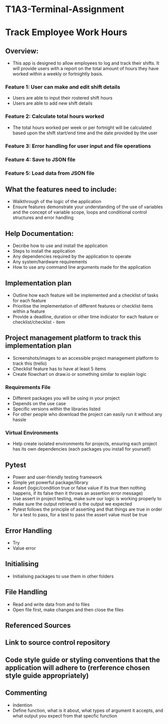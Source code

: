 # T1A3-Terminal-Assignment
# Track Employee Work Hours

## Overview:
- This app is designed to allow employees to log and track their shifts. It will provide users with a report on the total amount of hours they have worked within a weekly or fortnightly basis. 

### Feature 1: User can make and edit shift details
- Users are able to input their rostered shift hours 
- Users are able to add new shift details 

### Feature 2: Calculate total hours worked 
- The total hours worked per week or per fortnight will be calculated based upon the shift start/end time and the date provided by the user 

### Feature 3: Error handling for user input and file operations 

### Feature 4: Save to JSON file 

### Feature 5: Load data from JSON file 

## What the features need to include:
- Walkthrough of the logic of the application
- Ensure features demonstrate your understanding of the use of variables and the concept of variable scope, loops and conditional control structures and error handling 


## Help Documentation:
- Decribe how to use and install the application
- Steps to install the application 
- Any dependencies required by the application to operate 
- Any system/hardware requirements 
- How to use any command line arguments made for the application 

## Implementation plan
- Outline how each feature will be implemented and a checklist of tasks for each feature 
- Prioritise the implementation of different features or checklist items within a feature 
- Provide a deadline, duration or other time indicator for each feature or checklist/checklist - item 

## Project management platform to track this implementation plan 
- Screenshots/images to an accessible project management platform to track this (trello)
- Checklist feature has to have at least 5 items 
- Create flowchart on draw.io or something similar to explain logic  

### Requirements File 
- Different packages you will be using in your project 
- Depends on the use case 
- Specific versions within the libraries listed 
- For other people who download the project can easily run it without any hassle 

### Virtual Environments
- Help create isolated environments for projects, ensuring each project has its own dependencies (each packages you install for yourself)

## Pytest
- Power and user-friendly testing framework 
- Simple yet powerful package/library 
- Assert (logic/condition true or false value if its true then nothing happens, if its false then it throws an assertion error message)
- Use assert in project testing, make sure our logic is working properly to make sure the output retrieved is the output we expected
- Pytest follows the principle of asserting and that things are true in order for a test to pass, for a test to pass the assert value must be true 

## Error Handling
- Try 
- Value error 

## Initialising 
- Initialising packages to use them in other folders  

## File Handling 
- Read and write data from and to files 
- Open file first, make changes and then close the files 

## Referenced Sources

## Link to source control repository 

## Code style guide or styling conventions that the application will adhere to (rerference chosen style guide appropriately)

## Commenting 
- Indention
- Define function, what is it about, what types of argument it accepts, and what output you expect from that specfic function  